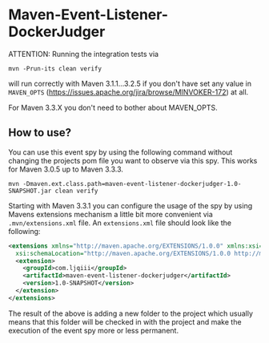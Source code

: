 # Maven-Event-Listener-DockerJudger


ATTENTION: Running the integration tests via

```
mvn -Prun-its clean verify
```


will run correctly with Maven 3.1.1...3.2.5 if you don't have set any value
in `MAVEN_OPTS` (https://issues.apache.org/jira/browse/MINVOKER-172) at all.

For Maven 3.3.X you don't need to bother about MAVEN_OPTS.

How to use?
-----------

You can use this event spy by using the following command without changing the 
projects pom file you want to observe via this spy. This works for Maven 3.0.5 up
to Maven 3.3.3.

```
mvn -Dmaven.ext.class.path=maven-event-listener-dockerjudger-1.0-SNAPSHOT.jar clean verify
```

Starting with Maven 3.3.1 you can configure the usage of the spy by using Mavens
extensions mechanism a little bit more convenient via `.mvn/extensions.xml` 
file. An `extensions.xml` file should look like the following:

``` xml
<extensions xmlns="http://maven.apache.org/EXTENSIONS/1.0.0" xmlns:xsi="http://www.w3.org/2001/XMLSchema-instance"
  xsi:schemaLocation="http://maven.apache.org/EXTENSIONS/1.0.0 http://maven.apache.org/xsd/core-extensions-1.0.0.xsd">
  <extension>
    <groupId>com.ljqiii</groupId>
    <artifactId>maven-event-listener-dockerjudger</artifactId>
    <version>1.0-SNAPSHOT</version>
  </extension>
</extensions>
```

The result of the above is adding a new folder to the project which usually
means that this folder will be checked in with the project and make the 
execution of the event spy more or less permanent.

